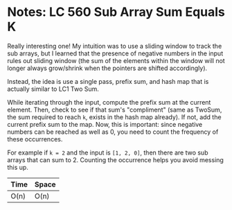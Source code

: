 # Notes: LC 560 Sub Array Sum Equals K

Really interesting one! My intuition was to use a sliding window to track the
sub arrays, but I learned that the presence of negative numbers in the input
rules out sliding window (the sum of the elements within the window will not
longer always grow/shrink when the pointers are shifted accordingly).

Instead, the idea is use a single pass, prefix sum, and hash map that is
actually similar to LC1 Two Sum.

While iterating through the input, compute the prefix sum at the current
element. Then, check to see if that sum's "compliment" (same as TwoSum, the sum
required to reach `k`, exists in the hash map already). If not, add the current
prefix sum to the map. Now, this is important: since negative numbers can be
reached as well as 0, you need to count the frequency of these occurrences.

For example if `k = 2` and the input is `[1, 2, 0]`, then there are two sub
arrays that can sum to 2. Counting the occurrence helps you avoid messing this
up.

| Time | Space |
| ---- | ----- |
| O(n) | O(n)  |
